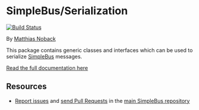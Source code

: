 # SimpleBus/Serialization

[![Build Status](https://travis-ci.org/SimpleBus/Serialization.svg?branch=master)](https://travis-ci.org/SimpleBus/Serialization)

By [Matthias Noback](http://php-and-symfony.matthiasnoback.nl/)

This package contains generic classes and interfaces which can be used to serialize [SimpleBus](https://github.com/SimpleBus/MessageBus) messages.

[Read the full documentation here](http://simplebus.github.io/Serialization)

Resources
---------

  * [Report issues](https://github.com/SimpleBus/SimpleBus/issues) and
    [send Pull Requests](https://github.com/SimpleBus/SimpleBus/pulls)
    in the [main SimpleBus repository](https://github.com/SimpleBus/SimpleBus)
